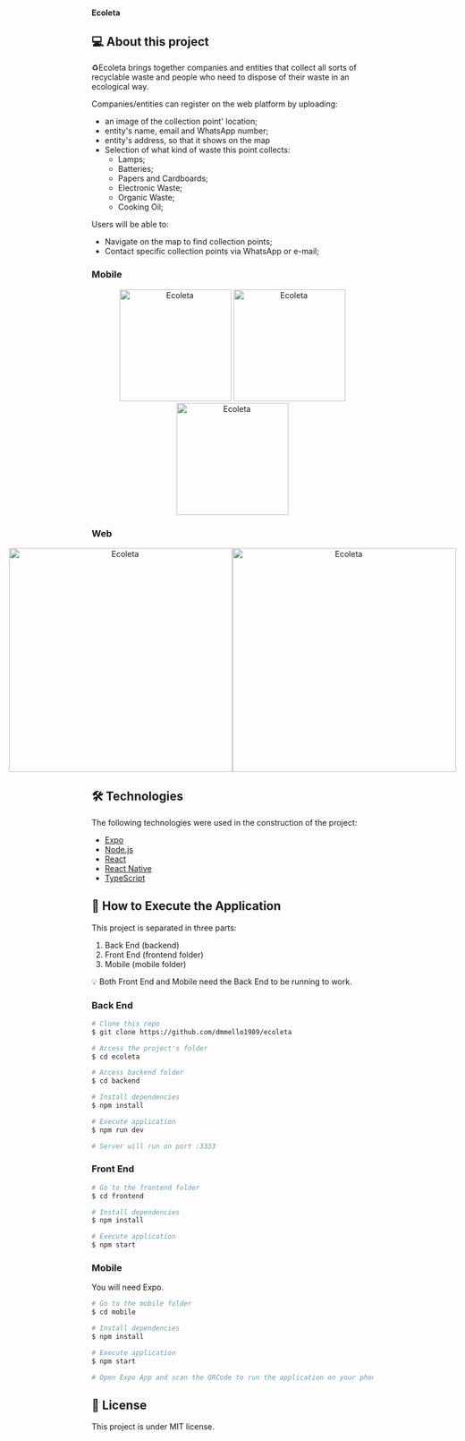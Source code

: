 #### Ecoleta

## 💻 About this project

♻️Ecoleta brings together companies and entities that collect all sorts of recyclable waste and people who need to dispose of their waste in an ecological way.

Companies/entities can register on the web platform by uploading:
- an image of the collection point' location;
- entity's name, email and WhatsApp number;
- entity's address, so that it shows on the map
- Selection of what kind of waste this point collects: 
  - Lamps;
  - Batteries; 
  - Papers and Cardboards;
  - Electronic Waste;
  - Organic Waste;
  - Cooking Oil;

Users will be able to:
- Navigate on the map to find collection points;
- Contact specific collection points via WhatsApp or e-mail;

### Mobile

<p align="center">
  <img alt="Ecoleta" title="#Ecoleta" src="./github/home-mobile.png" width="200px">
  <img alt="Ecoleta" title="#Ecoleta" src="./github/find-mobile.png" width="200px">
  <img alt="Ecoleta" title="#Ecoleta" src="./github/details-mobile.png" width="200px">
</p>

### Web

<p align="center" style="display: flex; align-items: flex-start; justify-content: center;">
  <img alt="Ecoleta" title="#Ecoleta" src="./github/home-web.png" width="400px">

  <img alt="Ecoleta" title="#Ecoleta" src="./github/details-web.png" width="400px">
</p>

## 🛠 Technologies

The following technologies were used in the construction of the project:

- [Expo][expo]
- [Node.js][nodejs]
- [React][reactjs]
- [React Native][rn]
- [TypeScript][typescript]


## 🚀 How to Execute the Application 

This project is separated in three parts:
1. Back End (backend) 
2. Front End (frontend folder)
3. Mobile (mobile folder)

💡 Both Front End and Mobile need the Back End to be running to work.

### Back End

```bash
# Clone this repo
$ git clone https://github.com/dmmello1989/ecoleta

# Access the project's folder
$ cd ecoleta

# Access backend folder
$ cd backend

# Install dependencies
$ npm install

# Execute application
$ npm run dev

# Server will run on port :3333
```

### Front End

```bash
# Go to the frontend folder
$ cd frontend

# Install dependencies
$ npm install

# Execute application
$ npm start
```

### Mobile

You will need Expo.

```bash
# Go to the mobile folder
$ cd mobile

# Install dependencies
$ npm install

# Execute application
$ npm start

# Open Expo App and scan the QRCode to run the application on your phone
```

## 📝 License

This project is under MIT license.

[nodejs]: https://nodejs.org/
[typescript]: https://www.typescriptlang.org/
[expo]: https://expo.io/
[reactjs]: https://reactjs.org
[rn]: https://facebook.github.io/react-native/
[yarn]: https://yarnpkg.com/
[vscode]: https://code.visualstudio.com/
[vceditconfig]: https://marketplace.visualstudio.com/items?itemName=EditorConfig.EditorConfig
[license]: https://opensource.org/licenses/MIT
[vceslint]: https://marketplace.visualstudio.com/items?itemName=dbaeumer.vscode-eslint
[prettier]: https://marketplace.visualstudio.com/items?itemName=esbenp.prettier-vscode
[rs]: https://rocketseat.com.br
